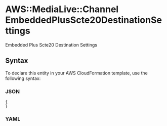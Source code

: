 # AWS::MediaLive::Channel EmbeddedPlusScte20DestinationSettings<a name="aws-properties-medialive-channel-embeddedplusscte20destinationsettings"></a>

Embedded Plus Scte20 Destination Settings

## Syntax<a name="aws-properties-medialive-channel-embeddedplusscte20destinationsettings-syntax"></a>

To declare this entity in your AWS CloudFormation template, use the following syntax:

### JSON<a name="aws-properties-medialive-channel-embeddedplusscte20destinationsettings-syntax.json"></a>

```
{
}
```

### YAML<a name="aws-properties-medialive-channel-embeddedplusscte20destinationsettings-syntax.yaml"></a>

```
```